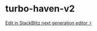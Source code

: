 # turbo-haven-v2

[Edit in StackBlitz next generation editor ⚡️](https://stackblitz.com/~/github.com/Lilidox/turbo-haven-v2)
